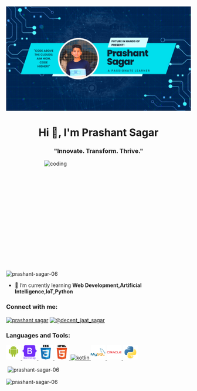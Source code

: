 ![logo](https://github.com/Prashant-Sagar-06/Prashant-Sagar-06/blob/main/Prashant%20Sagar.png)
<h1 align="center">Hi 👋, I'm Prashant Sagar</h1>
<h3 align="center">"Innovate. Transform. Thrive."</h3>
<img align="right" alt ="coding" width="400" height="300" src="https://cdn.dribbble.com/users/1059583/screenshots/4171367/coding-freak.gif"

<p align="left"> <img src="https://komarev.com/ghpvc/?username=prashant-sagar-06&label=Profile%20views&color=0e75b6&style=flat" alt="prashant-sagar-06" /> </p>

- 🌱 I’m currently learning **Web Development,Artificial Intelligence,IoT,Python**

<h3 align="left">Connect with me:</h3>
<p align="left">
<a href="https://linkedin.com/in/prashant sagar" target="blank"><img align="center" src="https://raw.githubusercontent.com/rahuldkjain/github-profile-readme-generator/master/src/images/icons/Social/linked-in-alt.svg" alt="prashant sagar" height="30" width="40" /></a>
<a href="https://instagram.com/@decent_jaat_sagar" target="blank"><img align="center" src="https://raw.githubusercontent.com/rahuldkjain/github-profile-readme-generator/master/src/images/icons/Social/instagram.svg" alt="@decent_jaat_sagar" height="30" width="40" /></a>
</p>

<h3 align="left">Languages and Tools:</h3>
<p align="left"> <a href="https://developer.android.com" target="_blank" rel="noreferrer"> <img src="https://raw.githubusercontent.com/devicons/devicon/master/icons/android/android-original-wordmark.svg" alt="android" width="40" height="40"/> </a> <a href="https://getbootstrap.com" target="_blank" rel="noreferrer"> <img src="https://raw.githubusercontent.com/devicons/devicon/master/icons/bootstrap/bootstrap-plain-wordmark.svg" alt="bootstrap" width="40" height="40"/> </a> <a href="https://www.w3schools.com/css/" target="_blank" rel="noreferrer"> <img src="https://raw.githubusercontent.com/devicons/devicon/master/icons/css3/css3-original-wordmark.svg" alt="css3" width="40" height="40"/> </a> <a href="https://www.w3.org/html/" target="_blank" rel="noreferrer"> <img src="https://raw.githubusercontent.com/devicons/devicon/master/icons/html5/html5-original-wordmark.svg" alt="html5" width="40" height="40"/> </a> <a href="https://kotlinlang.org" target="_blank" rel="noreferrer"> <img src="https://www.vectorlogo.zone/logos/kotlinlang/kotlinlang-icon.svg" alt="kotlin" width="40" height="40"/> </a> <a href="https://www.mysql.com/" target="_blank" rel="noreferrer"> <img src="https://raw.githubusercontent.com/devicons/devicon/master/icons/mysql/mysql-original-wordmark.svg" alt="mysql" width="40" height="40"/> </a> <a href="https://www.oracle.com/" target="_blank" rel="noreferrer"> <img src="https://raw.githubusercontent.com/devicons/devicon/master/icons/oracle/oracle-original.svg" alt="oracle" width="40" height="40"/> </a> <a href="https://www.python.org" target="_blank" rel="noreferrer"> <img src="https://raw.githubusercontent.com/devicons/devicon/master/icons/python/python-original.svg" alt="python" width="40" height="40"/> </a> </p>

<p>&nbsp;<img align="center" src="https://github-readme-stats.vercel.app/api?username=prashant-sagar-06&show_icons=true&locale=en" alt="prashant-sagar-06" /></p>

<p><img align="center" src="https://github-readme-streak-stats.herokuapp.com/?user=prashant-sagar-06&" alt="prashant-sagar-06" /></p>
